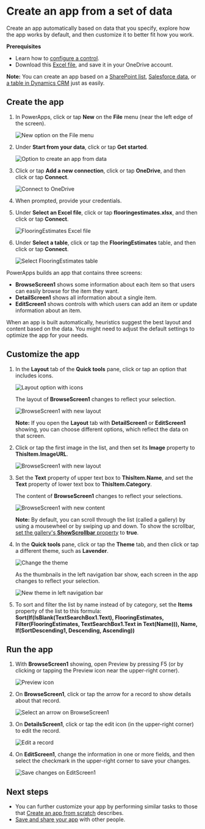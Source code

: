 <properties
	pageTitle="Create an app from a set of data | Microsoft PowerApps"
	description="Create an app automatically based on an existing set of data that you specify and then customize the UI to better suit your needs."
	services=""
	suite="powerapps"
	documentationCenter="na"
	authors="AFTOwen"
	manager="erikre"
	editor=""
	tags=""/>

<tags
   ms.service="powerapps"
   ms.devlang="na"
   ms.topic="get-started-article"
   ms.tgt_pltfrm="na"
   ms.workload="na"
   ms.date="01/06/2015"
   ms.author="anneta"/>

# Create an app from a set of data

Create an app automatically based on data that you specify, explore how the app works by default, and then customize it to better fit how you work.

**Prerequisites**

- Learn how to [configure a control](add-configure-controls.md).
- Download this [Excel file](https://pwrappssamples.blob.core.windows.net/samples/FlooringEstimates.xlsx), and save it in your OneDrive account.

**Note:** You can create an app based on a [SharePoint list](app-from-sharepoint.md), [Salesforce data](app-from-saleforce.md), or [a table in Dynamics CRM](app-from-dynamics.md) just as easily.

## Create the app ##

1. In PowerApps, click or tap **New** on the **File** menu (near the left edge of the screen).

	![New option on the File menu](./media/get-started-create-from-data/file-new.png)

1. Under **Start from your data**, click or tap **Get started**.

	![Option to create an app from data](./media/get-started-create-from-data/create-from-data.png)

1. Click or tap **Add a new connection**, click or tap **OneDrive**, and then click or tap **Connect**.

	![Connect to OneDrive](./media/get-started-create-from-data/connect-onedrive.png)  

1. When prompted, provide your credentials.

1. Under **Select an Excel file**, click or tap **flooringestimates.xlsx**, and then click or tap **Connect**.

	![FlooringEstimates Excel file](./media/get-started-create-from-data/choose-spreadsheet.png)  

1. Under **Select a table**, click or tap the **FlooringEstimates** table, and then click or tap **Connect**.  

	![Select FlooringEstimates table](./media/get-started-create-from-data/choose-table.png)  

PowerApps builds an app that contains three screens:

- **BrowseScreen1** shows some information about each item so that users can easily browse for the item they want.
- **DetailScreen1** shows all information about a single item.
- **EditScreen1** shows controls with which users can add an item or update information about an item.

When an app is built automatically, heuristics suggest the best layout and content based on the data. You might need to adjust the default settings to optimize the app for your needs.

## Customize the app ##

1. In the **Layout** tab of the **Quick tools** pane, click or tap an option that includes icons.

	![Layout option with icons](./media/get-started-create-from-data/change-layout.png)

	The layout of **BrowseScreen1** changes to reflect your selection.

	![BrowseScreen1 with new layout](./media/get-started-create-from-data/browse-layout.png)

	**Note:** If you open the **Layout** tab with **DetailScreen1** or **EditScreen1** showing, you can choose different options, which reflect the data on that screen.

1. Click or tap the first image in the list, and then set its **Image** property to **ThisItem.ImageURL**.

	![BrowseScreen1 with new layout](./media/get-started-create-from-data/set-image-url.png)

1. Set the **Text** property of upper text box to **ThisItem.Name**, and set the **Text** property of lower text box to **ThisItem.Category**.

	The content of **BrowseScreen1** changes to reflect your selections.

	![BrowseScreen1 with new content](./media/get-started-create-from-data/browse-content.png)

	**Note:** By default, you can scroll through the list (called a gallery) by using a mousewheel or by swiping up and down. To show the scrollbar, [set the gallery's **ShowScrollbar** property](get-started-test-drive.md#configure-a-control) to **true**.

1. In the **Quick tools** pane, click or tap the **Theme** tab, and then click or tap a different theme, such as **Lavender**.

	![Change the theme](./media/get-started-create-from-data/choose-theme.png)

	As the thumbnails in the left navigation bar show, each screen in the app changes to reflect your selection.

	![New theme in left navigation bar](./media/get-started-create-from-data/left-nav-final.png)

1. To sort and filter the list by name instead of by category, set the **Items** property of the list to this formula:
<br>**Sort(If(IsBlank(TextSearchBox1.Text), FlooringEstimates, Filter(FlooringEstimates, TextSearchBox1.Text in Text(Name))), Name, If(SortDescending1, Descending, Ascending))**

## Run the app ##
1. With **BrowseScreen1** showing, open Preview by pressing F5 (or by clicking or tapping the Preview icon near the upper-right corner).

	![Preview icon](./media/get-started-create-from-data/open-preview.png)

1. On **BrowseScreen1**, click or tap the arrow for a record to show details about that record.

	![Select an arrow on BrowseScreen1](./media/get-started-create-from-data/select-record.png)

1. On **DetailsScreen1**, click or tap the edit icon (in the upper-right corner) to edit the record.

	![Edit a record](./media/get-started-create-from-data/edit-record.png)

1. On **EditScreen1**, change the information in one or more fields, and then select the checkmark in the upper-right corner to save your changes.

	![Save changes on EditScreen1](./media/get-started-create-from-data/save-record.png)

## Next steps ##

- You can further customize your app by performing similar tasks to those that [Create an app from scratch](get-started-create-from-blank.md) describes.
- [Save and share your app](get-started-test-drive.md#save-and-share-your-app) with other people.
